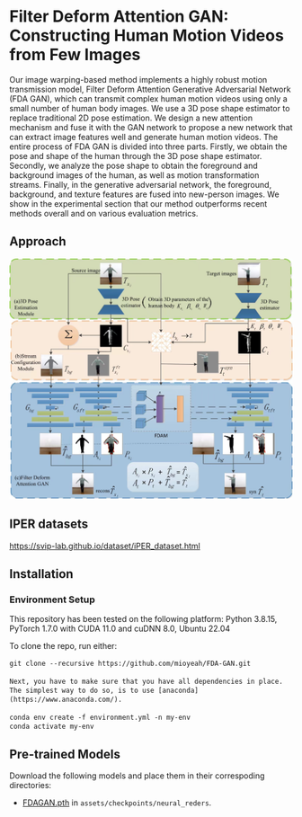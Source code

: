 # Filter Deform Attention GAN: Constructing Human Motion Videos from Few Images

Our image warping-based method implements a highly robust motion transmission model, Filter Deform Attention Generative Adversarial Network (FDA GAN), which can transmit complex human motion videos using only a small number of human body images. We use a 3D pose shape estimator to replace traditional 2D pose estimation. We design a new attention mechanism and fuse it with the GAN network to propose a new network that can extract image features well and generate human motion videos. The entire process of FDA GAN is divided into three parts. Firstly, we obtain the pose and shape of the human through the 3D pose shape estimator. Secondly, we analyze the pose shape to obtain the foreground and background images of the human, as well as motion transformation streams. Finally, in the generative adversarial network, the foreground, background, and texture features are fused into new-person images. We show in the experimental section that our method outperforms recent methods overall and on various evaluation metrics.

## Approach

![FDA-GAN](https://github.com/mioyeah/FDA-GAN/blob/main/model/FDA-GAN.jpg)

## IPER datasets
https://svip-lab.github.io/dataset/iPER_dataset.html

## Installation
### Environment Setup
This repository has been tested on the following platform:
Python 3.8.15, PyTorch 1.7.0 with CUDA 11.0 and cuDNN 8.0, Ubuntu 22.04

To clone the repo, run either:
```
git clone --recursive https://github.com/mioyeah/FDA-GAN.git

Next, you have to make sure that you have all dependencies in place.
The simplest way to do so, is to use [anaconda](https://www.anaconda.com/). 

conda env create -f environment.yml -n my-env
conda activate my-env
```

## Pre-trained Models
Download the following models and place them in their correspoding directories:
- [FDAGAN.pth]((https://drive.google.com/file/d/19_rbhSSDknZO4DnBU018uaW9QratNxbk/view?usp=drive_link)) in
`assets/checkpoints/neural_reders`.
